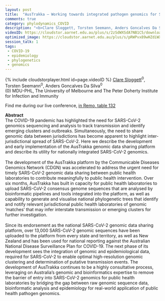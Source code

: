 ```yaml
---
layout: post
title:  "AusTrakka – Working towards integrated pathogen genomics for SARS-CoV-2"
comments: true
category: phylodynamics_COVID
description: "<b>Clare Sloggett, Torsten Seemann, Anders Goncalves Da Silva</b><br/>The COVID-19 pandemic has highlighted the need for..."
videoID: https://cloudstor.aarnet.edu.au/plus/s/2zSdWXSdA7NB1C5/download
optimized_image: https://cloudstor.aarnet.edu.au/plus/s/pRWPvx89wHZdiWX/download
session_talk: 1
tags:
 - COVID-19
 - epidemiology
 - phylogenetics
 - genomics
---
```

{% include cloudstorplayer.html id=page.videoID %}
<u>Clare Sloggett</u><sup>0</sup>, Torsten Seemann<sup>0</sup>, Anders Goncalves Da Silva<sup>0</sup><br/>
\(0\) MDU-PHL, The University of Melbourne and The Peter Doherty Institute for Infection and Immunity

Find me during our live conference, [in Remo, table 132](https://remo.co)

<b>Abstract</b><br/>
The COVID-19 pandemic has highlighted the need for SARS-CoV-2 genomics sequencing and analysis to track transmission and identify emerging clusters and outbreaks. Simultaneously, the need to share genomic data between jurisdictions has become apparent to highlight inter-jurisdictional spread of SARS-CoV-2. Here we describe the development and early implementation of the AusTrakka genomic data sharing platform and describe its utility for nationally integrated SARS-CoV-2 genomics.<br/><br/>The development of the AusTrakka platform by the Communicable Diseases Genomics Network \(CDGN\) was accelerated to address the urgent need for timely SARS-CoV-2 genomic data sharing between public health laboratories to contribute meaningfully to public health intervention. Over six months, AusTrakka has built in capacity for public health laboratories to upload SARS-CoV-2 consensus genome sequences that are analysed by bioinformatic pipelines and tools integrated into the platform, as well as capability to generate and visualise national phylogenetic trees that identify and notify relevant jurisdictional public health laboratories of genomic ‘matches’ that may infer interstate transmission or emerging clusters for further investigation.<br/><br/>Since its endorsement as the national SARS-CoV-2 genomic data sharing platform, over 13,000 SARS-CoV-2 genomic sequences have been uploaded to the platform from every state and territory, as well as New Zealand and has been used for national reporting against the Australian National Disease Surveillance Plan for COVID-19. The next phase of its development sees the integration of genomic and epidemiological data, required for SARS-CoV-2 to enable optimal high-resolution genomic clustering and determination of putative transmission events.  The development of AusTrakka continues to be a highly consultative process, leveraging on Australia’s genomic and bioinformatics expertise to remove the barrier of entry into SARS-CoV-2 genomics for public health laboratories by bridging the gap between raw genomic sequence data, bioinformatic analysis and epidemiology for real-world application of public health pathogen genomics.
